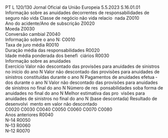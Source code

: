 PT  L 120/130 Jornal Oficial da União Europeia 5.5.2023
 S.16.01.01  
Informação sobre as anuidades decorrentes de responsabilidades de seguro não vida 
Classe de negócio não vida relacio ­
nada  Z0010  
Ano do acidente/Ano de subscrição  Z0020  
Moeda  Z0030  
Conversão cambial  Z0040  
Informação sobre o ano N:  C0010  
Taxa de juro média  R0010  
Duração média das responsabilidades  R0020  
Idade média ponderada dos benefi ­
ciários  R0030  
Informação sobre as anuidades  
Exercício  Valor não descontado 
das provisões para 
anuidades de sinistros 
no início do ano N  Valor não descontado 
das provisões para 
anuidades de sinistros 
constituídas durante 
o ano N  Pagamentos de 
anuidades efetua ­
dos durante o ano 
N Valor não descontado 
das provisões para 
anuidades de sinistros 
no final do ano N  Número de res ­
ponsabilidades 
soba forma de 
anuidades no final 
do ano N  Melhor estimativa das pro ­
visões para anuidades de 
sinistros no final do ano N 
(base descontada)  Resultado de 
desenvolvi ­
mento em valor 
não descontado  
C0020  C0030  C0040  C0050  C0060  C0070  C0080  
Anos anteriores  R0040  
N–14  R0050  
N–13  R0060  
N–12  R0070